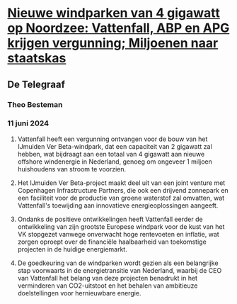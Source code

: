 # [Nieuwe windparken van 4 gigawatt op Noordzee: Vattenfall, ABP en APG krijgen vergunning; Miljoenen naar staatskas](https://advance.lexis.com/api/document?collection=news&id=urn:contentItem:6C7D-FXB1-DY4K-S26D-00000-00&context=1519360)
## De Telegraaf
### Theo Besteman
### 11 juni 2024

1. Vattenfall heeft een vergunning ontvangen voor de bouw van het IJmuiden Ver Beta-windpark, dat een capaciteit van 2 gigawatt zal hebben, wat bijdraagt aan een totaal van 4 gigawatt aan nieuwe offshore windenergie in Nederland, genoeg om ongeveer 1 miljoen huishoudens van stroom te voorzien.

2. Het IJmuiden Ver Beta-project maakt deel uit van een joint venture met Copenhagen Infrastructure Partners, die ook een drijvend zonnepark en een faciliteit voor de productie van groene waterstof zal omvatten, wat Vattenfall's toewijding aan innovatieve energieoplossingen aangeeft.

3. Ondanks de positieve ontwikkelingen heeft Vattenfall eerder de ontwikkeling van zijn grootste Europese windpark voor de kust van het VK stopgezet vanwege onverwacht hoge rentevoeten en inflatie, wat zorgen oproept over de financiële haalbaarheid van toekomstige projecten in de huidige energiemarkt.

4. De goedkeuring van de windparken wordt gezien als een belangrijke stap voorwaarts in de energietransitie van Nederland, waarbij de CEO van Vattenfall het belang van deze projecten benadrukt in het verminderen van CO2-uitstoot en het behalen van ambitieuze doelstellingen voor hernieuwbare energie.